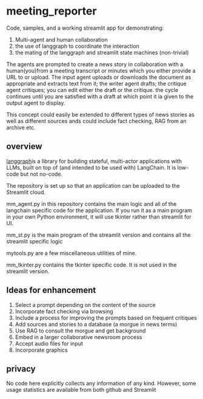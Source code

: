 # meeting_reporter

Code, samples, and a working streamlit app for demonstrating:

1. Multi-agent and human collaboration
2. the use of langgraph to coordinate the interaction
3. the mating of the langgraph and streamlit state machines (non-trivial)

The agents are prompted to create a news story in collaboration with a human(you)from a meeting transcript or minutes which you either provide a URL to or upload. The input agent uploads or downloads the document as appropriate and extracts text from it; the writer agent drafts; the critique agent critiques; you can edit either the draft or the critique. the cycle continues until you are satisfied with a draft at which point it ia given to the output agent to display.

This concept could easily be extended to different types of news stories as well as different sources ands could include fact checking, RAG from an archive etc.

## overview

[langgraph](https://github.com/langchain-ai/langgraph)is a library for building stateful, multi-actor applications with LLMs, built on top of (and intended to be used with) LangChain. It is low-code but not no-code.

The repository is set up so that an application can be uploaded to the Streamlit cloud.

mm_agent.py in this repository contains the main logic and all of the langchain specific code for the application. If you run it as a main program in your own Python environment, it will use tkinter rather than streamlit for UI.

mm_st.py is the main program of the streamlit version and contains all the streamlit specific logic

mytools.py are a few miscellaneous utilities of mine.

mm_tkinter.py contains  the tkinter specific code. It is not used in the streamlit version.

## Ideas for enhancement

1. Select a prompt depending on the content of the source
2. Incorporate fact checking via browsing
3. Include a process for improving the prompts based on frequent critiques
4. Add sources and stories to a database (a morgue in news terms)
5. Use RAG to consult the morgue and get background
6. Embed in a larger collaborative newsroom process
7. Accept audio files for input
8. Incorporate graphics

## privacy

No code here explicitly collects any information of any kind. However, some usage statistics are available from both github and Streamlit
